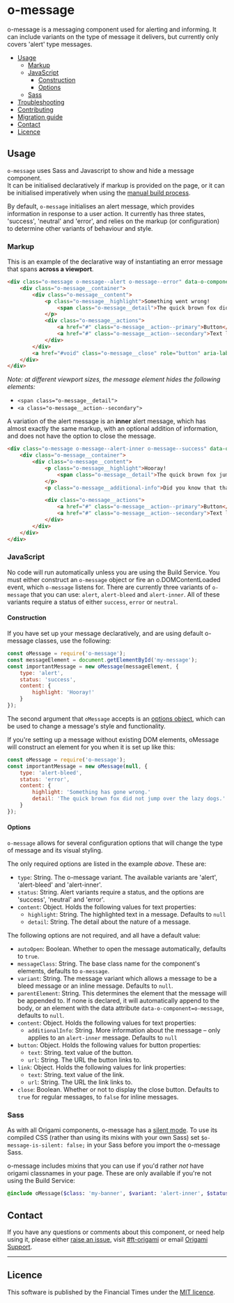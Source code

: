 o-message
=================

o-message is a messaging component used for alerting and informing. It can include variants on the type of message it delivers, but currently only covers 'alert' type messages.

- [Usage](#usage)
	- [Markup](#markup)
	- [JavaScript](#javascript)
		- [Construction](#construction)
		- [Options](#options)
	- [Sass](#sass)
- [Troubleshooting](#troubleshooting)
- [Contributing](#contributing)
- [Migration guide](#migration-guide)
- [Contact](#contact)
- [Licence](#licence)

## Usage
`o-message` uses Sass and Javascript to show and hide a message component.  
It can be initialised declaratively if markup is provided on the page, or it can be initialised imperatively when using the [manual build process](http://origami.ft.com/docs/developer-guide/modules/building-modules/).

By default, `o-message` initialises an alert message, which provides information in response to a user action. It currently has three states, 'success', 'neutral' and 'error', and relies on the markup (or configuration) to determine  other variants of behaviour and style.


### Markup

This is an example of the declarative way of instantiating an error message that spans **across a viewport**.

```html
<div class="o-message o-message--alert o-message--error" data-o-component="o-message">
	<div class="o-message__container">
		<div class="o-message__content">
			<p class="o-message__highlight">Something went wrong!
				<span class="o-message__detail">The quick brown fox did not jump over the lazy dogs.</span>
			</p>
			<div class="o-message__actions">
				<a href="#" class="o-message__action--primary">Button</a>
				<a href="#" class="o-message__action--secondary">Text link</a>
			</div>
		</div>
		<a href="#void" class="o-message__close" role="button" aria-label='Close' title='Close'></a>
	</div>
</div>
```
_Note: at different viewport sizes, the message element hides the following elements:_
- `<span class="o-message__detail">`
- `<a class="o-message__action--secondary">`

A variation of the alert message is an **inner** alert message, which has almost exactly the same markup, with an optional addition of information, and does not have the option to close the message.

```html
<div class="o-message o-message--alert-inner o-message--success" data-o-component="o-message">
	<div class="o-message__container">
		<div class="o-message__content">
			<p class="o-message__highlight">Hooray!
				<span class="o-message__detail">The quick brown fox jumped over the lazy dogs!</span>
			</p>
			<p class="o-message__additional-info">Did you know that that sentence uses all of the letters in the alphabet at least once?</p>

			<div class="o-message__actions">
				<a href="#" class="o-message__action--primary">Button</a>
				<a href="#" class="o-message__action--secondary">Text link</a>
			</div>
		</div>
	</div>
</div>
```

### JavaScript
No code will run automatically unless you are using the Build Service. You must either construct an `o-message` object or fire an o.DOMContentLoaded event, which `o-message` listens for. There are currently three variants of `o-message` that you can use: `alert`, `alert-bleed` and `alert-inner`. All of these variants require a status of either `success`, `error` or `neutral`.


#### Construction

If you have set up your message declaratively, and are using default o-message classes, use the following:
```js
const oMessage = require('o-message');
const messageElement = document.getElementById('my-message');
const importantMessage = new oMessage(messageElement, {
	type: 'alert',
	status: 'success',
	content: {
		highlight: 'Hooray!'
	}
});
```
The second argument that `oMessage` accepts is an [options object](#options), which can be used to change a message's style and functionality.

If you're setting up a message without existing DOM elements, oMessage will construct an element for you when it is set up like this:

```js
const oMessage = require('o-message');
const importantMessage = new oMessage(null, {
	type: 'alert-bleed',
	status: 'error',
	content: {
		highlight: 'Something has gone wrong.'
		detail: 'The quick brown fox did not jump over the lazy dogs.'
	}
});
```

#### Options
`o-message` allows for several configuration options that will change the type of message and its visual styling.

The only required options are listed in the example _above_. These are:
- `type`: String. The o-message variant. The available variants are 'alert', 'alert-bleed' and 'alert-inner'.
- `status`: String. Alert variants require a status, and the options are 'success', 'neutral' and 'error'.
- `content`: Object. Holds the following values for text properties:
	- `highlight`: String. The highlighted text in a message. Defaults to `null`
	-	`detail`: String. The detail about the nature of a message.

The following options are not required, and all have a default value:

- `autoOpen`: Boolean. Whether to open the message automatically, defaults to `true`.
- `messageClass`: String. The base class name for the component's elements, defaults to `o-message`.
- `variant`: String. The message variant which allows a message to be a bleed message or an inline message. Defaults to `null`.
- `parentElement`: String. This determines the element that the message will be appended to. If none is declared, it will automatically append to the body, or an element with the data attribute `data-o-component=o-message`, defaults to `null`.
- `content`: Object. Holds the following values for text properties:
	-	`additionalInfo`: String. More information about the message –  only applies to an `alert-inner` message. Defaults to `null`
- `button`: Object. Holds the following values for button properties:
	- `text`: String. text value of the button.
	- `url`: String. The URL the button links to.
- `link`: Object. Holds the following values for link properties:
	- `text`: String. text value of the link.
	- `url`: String. The URL the link links to.
- `close`: Boolean. Whether or not to display the close button. Defaults to `true` for regular messages, to `false` for inline messages.


### Sass
As with all Origami components, o-message has a [silent mode](http://origami.ft.com/docs/syntax/scss/#silent-styles). To use its compiled CSS (rather than using its mixins with your own Sass) set `$o-message-is-silent: false;` in your Sass before you import the o-message Sass.

o-message includes mixins that you can use if you'd rather _not_ have origami classnames in your page. These are only available if you're not using the Build Service:

```sass
@include oMessage($class: 'my-banner', $variant: 'alert-inner', $status: 'success');
```

## Contact

If you have any questions or comments about this component, or need help using it, please either [raise an issue](https://github.com/Financial-Times/o-component-boilerplate/issues), visit [#ft-origami](https://financialtimes.slack.com/messages/ft-origami/) or email [Origami Support](mailto:origami-support@ft.com).

----

## Licence

This software is published by the Financial Times under the [MIT licence](http://opensource.org/licenses/MIT).
